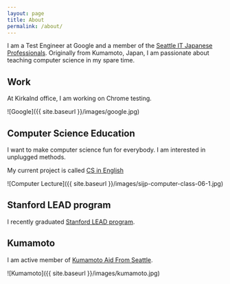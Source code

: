 ```yaml
---
layout: page
title: About
permalink: /about/
---
```


I am a Test Engineer at Google and a member of the [Seattle IT Japanese Professionals](http://sijp.org). Originally from Kumamoto, Japan, I am passionate about teaching computer science in my spare time.

## Work

At Kirkalnd office, I am working on Chrome testing.

![Google]({{ site.baseurl }}/images/google.jpg)

## Computer Science Education

I want to make computer science fun for everybody. I am interested in
unplugged methods. 

My current project is called [CS in English](https://csinenglish.club)

![Computer Lecture]({{ site.baseurl }}/images/sijp-computer-class-06-1.jpg)

## Stanford LEAD program

I recently graduated [Stanford LEAD program](https://www.gsb.stanford.edu/exec-ed/programs/stanford-lead-online-business-program). 

## Kumamoto

I am active member of [Kumamoto Aid From Seattle](http://kumamoto-aid.weebly.com).

![Kumamoto]({{ site.baseurl }}/images/kumamoto.jpg)


